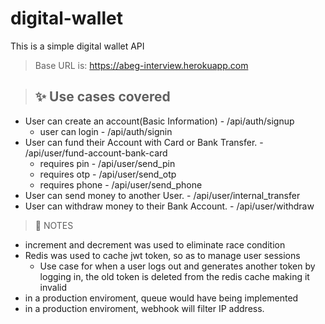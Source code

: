 # digital-wallet
This is a simple digital wallet API

> Base URL is: https://abeg-interview.herokuapp.com

>## ✨ Use cases covered

- User can create an account(Basic Information) - /api/auth/signup
  - user can login - /api/auth/signin
- User can fund their Account with Card or Bank Transfer. - /api/user/fund-account-bank-card
  - requires pin - /api/user/send_pin
  - requires otp - /api/user/send_otp
  - requires phone - /api/user/send_phone
- User can send money to another User. - /api/user/internal_transfer
- User can withdraw money to their Bank Account. - /api/user/withdraw

> 📝 NOTES
- increment and decrement was used to eliminate race condition
- Redis was used to cache jwt token, so as to manage user sessions
  - Use case for when a user logs out and generates another token by logging in, the old token is deleted from the redis cache making it invalid
- in a production enviroment, queue would have being implemented
- in a production enviroment, webhook will filter IP address.
